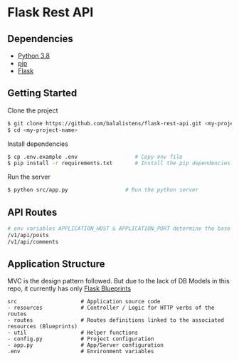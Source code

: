 # Flask Rest API

## Dependencies

- [Python 3.8](https://www.python.org/downloads/) 
- [pip](https://pip.pypa.io/en/stable/installing/)
- [Flask](https://flask.palletsprojects.com/en/1.1.x/installation/#install-flask)


## Getting Started

Clone the project

```bash
$ git clone https://github.com/balalistens/flask-rest-api.git <my-project-name>
$ cd <my-project-name>
```

Install dependencies

```bash
$ cp .env.example .env                  # Copy env file 
$ pip install -r requirements.txt       # Install the pip dependencies
```

Run the server

```bash
$ python src/app.py                  # Run the python server
```

## API Routes
```bash
# env variables APPLICATION_HOST & APPLICATION_PORT determine the base url
/v1/api/posts
/v1/api/comments
```

## Application Structure

MVC is the design pattern followed. But due to the lack of DB Models in this repo, it currently has only [Flask Blueprints](https://flask.palletsprojects.com/en/1.1.x/blueprints/)

```
src                    # Application source code
- resources            # Controller / Logic for HTTP verbs of the routes
- routes               # Routes definitions linked to the associated resources (Blueprints)
- util                 # Helper functions
- config.py            # Project configuration
- app.py               # App/Server configuration
.env                   # Environment variables
```